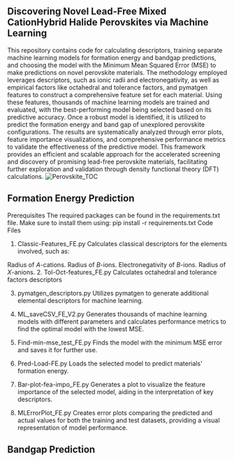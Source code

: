 ## Discovering Novel Lead-Free Mixed CationHybrid Halide Perovskites via Machine Learning

This repository contains code for calculating descriptors, training separate machine learning models for formation energy and bandgap predictions, and choosing the model with the Minimum Mean Squared Error (MSE) to make predictions on novel perovskite materials.
The methodology employed leverages descriptors, such as ionic radii and electronegativity, as well as empirical factors like octahedral and tolerance factors, and pymatgen features to construct a comprehensive feature set for each material. Using these features, thousands of machine learning models are trained and evaluated, with the best-performing model being selected based on its predictive accuracy.
Once a robust model is identified, it is utilized to predict the formation energy and band gap of unexplored perovskite configurations. The results are systematically analyzed through error plots, feature importance visualizations, and comprehensive performance metrics to validate the effectiveness of the predictive model.
This framework provides an efficient and scalable approach for the accelerated screening and discovery of promising lead-free perovskite materials, facilitating further exploration and validation through density functional theory (DFT) calculations.
![Perovskite_TOC](https://github.com/user-attachments/assets/5dc69ad8-92c4-4673-aef6-086e847fcb1a)

## Formation Energy Prediction
Prerequisites
The required packages can be found in the requirements.txt file. Make sure to install them using:
pip install -r requirements.txt
Code Files
1. Classic-Features_FE.py
  Calculates classical descriptors for the elements involved, such as:
  
  Radius of $A$-cations.
  Radius of $B$-ions.
  Electronegativity of $B$-ions.
  Radius of $X$-anions.
2. Tol-Oct-features_FE.py
Calculates octahedral and tolerance factors descriptors

3. pymatgen_descriptors.py
Utilizes pymatgen to generate additional elemental descriptors for machine learning.

4. ML_saveCSV_FE_V2.py
Generates thousands of machine learning models with different parameters and calculates performance metrics to find the optimal model with the lowest MSE.

5. Find-min-mse_test_FE.py
Finds the model with the minimum MSE error and saves it for further use.

6. Pred-Load-FE.py
Loads the selected model to predict materials' formation energy.

7. Bar-plot-fea-impo_FE.py
Generates a plot to visualize the feature importance of the selected model, aiding in the interpretation of key descriptors.

8. MLErrorPlot_FE.py
Creates error plots comparing the predicted and actual values for both the training and test datasets, providing a visual representation of model performance.

## Bandgap Prediction

